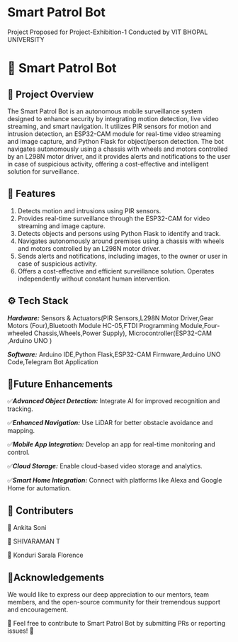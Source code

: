 
# Smart Patrol Bot

Project Proposed for Project-Exhibition-1 Conducted by VIT BHOPAL UNIVERSITY

# 🤖 Smart Patrol Bot 
## 📌 Project Overview
The Smart Patrol Bot is an autonomous mobile surveillance system designed to enhance security by integrating motion detection, live video streaming, and smart navigation. It utilizes PIR sensors for motion and intrusion detection, an ESP32-CAM module for real-time video streaming and image capture, and Python Flask for object/person detection. The bot navigates autonomously using a chassis with wheels and motors controlled by an L298N motor driver, and it provides alerts and notifications to the user in case of suspicious activity, offering a cost-effective and intelligent solution for surveillance.

## 🌟 Features
1. Detects motion and intrusions using PIR sensors.
2. Provides real-time surveillance through the ESP32-CAM for video streaming and image capture.
3. Detects objects and persons using Python Flask to identify and track.
4. Navigates autonomously around premises using a chassis with wheels and motors controlled by an L298N motor driver.
5. Sends alerts and notifications, including images, to the owner or user in case of suspicious activity.
6. Offers a cost-effective and efficient surveillance solution.
Operates independently without constant human intervention.

## ⚙️ Tech Stack 
***Hardware:*** Sensors & Actuators(PIR Sensors,L298N Motor Driver,Gear Motors (Four),Bluetooth Module HC-05,FTDI Programming Module,Four-wheeled Chassis,Wheels,Power Supply), Microcontroller(ESP32-CAM ,Arduino UNO )

***Software:*** Arduino IDE,Python Flask,ESP32-CAM Firmware,Arduino UNO Code,Telegram Bot Application

## 📌Future Enhancements
✅***Advanced Object Detection:*** Integrate AI for improved recognition and tracking.

✅***Enhanced Navigation:*** Use LiDAR for better obstacle avoidance and mapping.

✅***Mobile App Integration:*** Develop an app for real-time monitoring and control.

✅***Cloud Storage:*** Enable cloud-based video storage and analytics.

✅***Smart Home Integration:*** Connect with platforms like Alexa and Google Home for automation.

## 👥 Contributers
🔵 Ankita Soni

🔵 SHIVARAMAN T

🔵 Konduri Sarala Florence

## 🌟Acknowledgements
We would like to express our deep appreciation to our mentors, team members, and the open-source community for their tremendous support and encouragement.

📌 Feel free to contribute to Smart Patrol Bot by submitting PRs or reporting issues! 🚀




